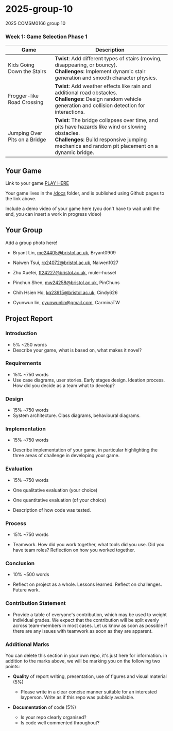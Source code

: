 # 2025-group-10
2025 COMSM0166 group 10

### Week 1: Game Selection Phase 1

| Game                      | Description                                                                                               |
|---------------------------|-----------------------------------------------------------------------------------------------------------|
| Kids Going Down the Stairs| **Twist**: Add different types of stairs (moving, disappearing, or bouncy).<br>**Challenges**: Implement dynamic stair generation and smooth character physics. |
| Frogger-like Road Crossing| **Twist**: Add weather effects like rain and additional road obstacles.<br>**Challenges**: Design random vehicle generation and collision detection for interactions. |
| Jumping Over Pits on a Bridge | **Twist**: The bridge collapses over time, and pits have hazards like wind or slowing obstacles.<br>**Challenges**: Build responsive jumping mechanics and random pit placement on a dynamic bridge. |


## Your Game

Link to your game [PLAY HERE](https://peteinfo.github.io/COMSM0166-project-template/)

Your game lives in the [/docs](/docs) folder, and is published using Github pages to the link above.

Include a demo video of your game here (you don't have to wait until the end, you can insert a work in progress video)

## Your Group

Add a group photo here!

- Bryant Lin, me24405@bristol.ac.uk, Bryant0909

- Naiwen Tsui, rp24072@bristol.ac.uk, Naiwen1027

- Zhu Xuefei, ft24227@bristol.ac.uk, muler-hussel

- Pinchun Shen, mw24258@bristol.ac.uk, PinChuns

- Chih Hsien Ho, kq23915@bristol.ac.uk, Cindy626

- Cyunwun lin, cyunwunlin@gmail.com, CarminaTW

## Project Report

### Introduction

- 5% ~250 words 
- Describe your game, what is based on, what makes it novel? 

### Requirements 

- 15% ~750 words
- Use case diagrams, user stories. Early stages design. Ideation process. How did you decide as a team what to develop? 

### Design

- 15% ~750 words 
- System architecture. Class diagrams, behavioural diagrams. 

### Implementation

- 15% ~750 words

- Describe implementation of your game, in particular highlighting the three areas of challenge in developing your game. 

### Evaluation

- 15% ~750 words

- One qualitative evaluation (your choice) 

- One quantitative evaluation (of your choice) 

- Description of how code was tested. 

### Process 

- 15% ~750 words

- Teamwork. How did you work together, what tools did you use. Did you have team roles? Reflection on how you worked together. 

### Conclusion

- 10% ~500 words

- Reflect on project as a whole. Lessons learned. Reflect on challenges. Future work. 

### Contribution Statement

- Provide a table of everyone's contribution, which may be used to weight individual grades. We expect that the contribution will be split evenly across team-members in most cases. Let us know as soon as possible if there are any issues with teamwork as soon as they are apparent. 

### Additional Marks

You can delete this section in your own repo, it's just here for information. in addition to the marks above, we will be marking you on the following two points:

- **Quality** of report writing, presentation, use of figures and visual material (5%) 
  - Please write in a clear concise manner suitable for an interested layperson. Write as if this repo was publicly available.

- **Documentation** of code (5%)

  - Is your repo clearly organised? 
  - Is code well commented throughout?
